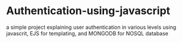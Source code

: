 # Authentication-using-javascript
a simple project explaining user authentication in various levels using javascrit, EJS for templating, and MONGODB for NOSQL database 

